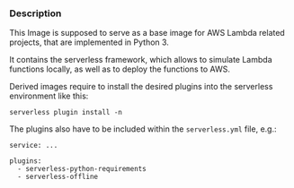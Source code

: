 ### Description
This Image is supposed to serve as a base image for AWS Lambda related projects, that are implemented in Python 3.

It contains the serverless framework, which allows to simulate Lambda functions locally, as well as to deploy the 
functions to AWS.

Derived images require to install the desired plugins into the serverless environment like this:

`serverless plugin install -n`

The plugins also have to be included within the `serverless.yml` file, e.g.:
```
service: ...

plugins:
  - serverless-python-requirements
  - serverless-offline
```